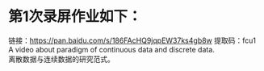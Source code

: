 # 第1次录屏作业如下：
链接：https://pan.baidu.com/s/186FAcHQ9jqpEW37ks4gb8w
提取码：fcu1<br>
A video about paradigm of continuous data and discrete data.<br>
离散数据与连续数据的研究范式。
